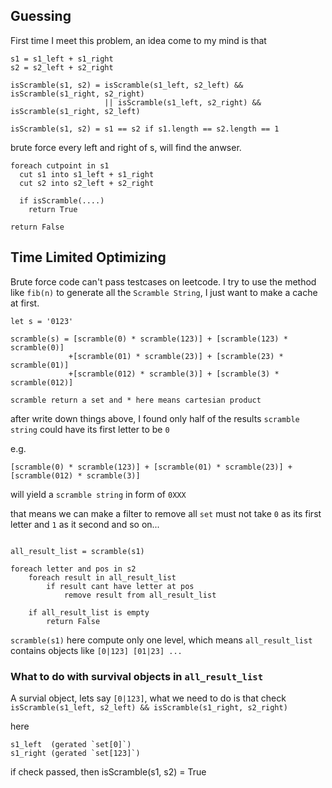 ## Guessing

First time I meet this problem, an idea come to my mind is that

```
s1 = s1_left + s1_right
s2 = s2_left + s2_right

isScramble(s1, s2) = isScramble(s1_left, s2_left) && isScramble(s1_right, s2_right)
                     || isScramble(s1_left, s2_right) && isScramble(s1_right, s2_left)
             
isScramble(s1, s2) = s1 == s2 if s1.length == s2.length == 1         
```

brute force every left and right of s, will find the anwser.

```
foreach cutpoint in s1
  cut s1 into s1_left + s1_right
  cut s2 into s2_left + s2_right
  
  if isScramble(....)
    return True

return False
```


## Time Limited Optimizing

Brute force code can't pass testcases on leetcode.
I try to use the method like `fib(n)` to generate all the `Scramble String`, I just want to make a cache at first.

```
let s = '0123' 

scramble(s) = [scramble(0) * scramble(123)] + [scramble(123) * scramble(0)]
             +[scramble(01) * scramble(23)] + [scramble(23) * scramble(01)]
             +[scramble(012) * scramble(3)] + [scramble(3) * scramble(012)]

scramble return a set and * here means cartesian product
```

after write down things above, 
I found only half of the results `scramble string` could have its first letter to be `0`

e.g. 
```
[scramble(0) * scramble(123)] + [scramble(01) * scramble(23)] + [scramble(012) * scramble(3)]
```
will yield a `scramble string` in form of `0XXX` 

that means we can make a filter to remove all `set` must not take `0` as its first letter
and `1` as it second and so on...

```

all_result_list = scramble(s1) 

foreach letter and pos in s2
    foreach result in all_result_list
        if result cant have letter at pos
            remove result from all_result_list
        
    if all_result_list is empty
        return False

```

`scramble(s1)` here compute only one level, which means 
`all_result_list` contains objects like `[0|123] [01|23] ...`

### What to do with survival objects in `all_result_list`

A survial object, lets say `[0|123]`, what we need to do is that
check `isScramble(s1_left, s2_left) && isScramble(s1_right, s2_right)`

here
```
s1_left  (gerated `set[0]`) 
s1_right (gerated `set[123]`) 
```

if check passed, then isScramble(s1, s2) = True



